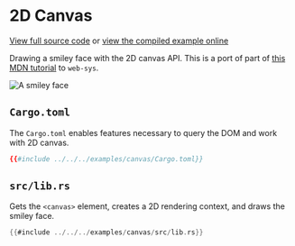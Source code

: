 # 2D Canvas

[View full source code][code] or [view the compiled example online][online]

[online]: https://wasm-bindgen.github.io/wasm-bindgen/exbuild/canvas/
[code]: https://github.com/wasm-bindgen/wasm-bindgen/tree/master/examples/canvas

Drawing a smiley face with the 2D canvas API. This is a port of part of [this
MDN
tutorial](https://developer.mozilla.org/en-US/docs/Web/API/Canvas_API/Tutorial/Drawing_shapes#Moving_the_pen)
to `web-sys`.

![A smiley face](./2d-canvas.png)

## `Cargo.toml`

The `Cargo.toml` enables features necessary to query the DOM and work with 2D
canvas.

```toml
{{#include ../../../examples/canvas/Cargo.toml}}
```

## `src/lib.rs`

Gets the `<canvas>` element, creates a 2D rendering context, and draws the
smiley face.

```rust
{{#include ../../../examples/canvas/src/lib.rs}}
```
